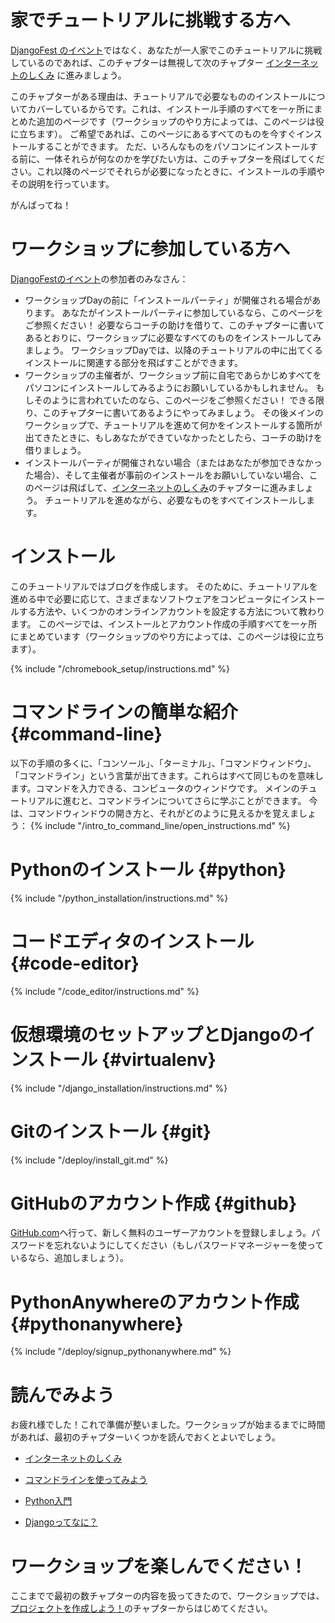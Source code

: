 # 家でチュートリアルに挑戦する方へ

[DjangoFest のイベント](https://djangogirls.org/events/)ではなく、あなたが一人家でこのチュートリアルに挑戦しているのであれば、このチャプターは無視して次のチャプター [インターネットのしくみ](../how_the_internet_works/README.md) に進みましょう。

このチャプターがある理由は、チュートリアルで必要なもののインストールについてカバーしているからです。これは、インストール手順のすべてを一ヶ所にまとめた追加のページです（ワークショップのやり方によっては、このページは役に立ちます）。 ご希望であれば、このページにあるすべてのものを今すぐインストールすることができます。 ただ、いろんなものをパソコンにインストールする前に、一体それらが何なのかを学びたい方は、このチャプターを飛ばしてください。これ以降のページでそれらが必要になったときに、インストールの手順やその説明を行っています。

がんばってね！

# ワークショップに参加している方へ

[DjangoFestのイベント](https://djangogirls.org/events/)の参加者のみなさん：

* ワークショップDayの前に「インストールパーティ」が開催される場合があります。 あなたがインストールパーティに参加しているなら、このページをご参照ください！ 必要ならコーチの助けを借りて、このチャプターに書いてあるとおりに、ワークショップに必要なすべてのものをインストールしてみましょう。 ワークショップDayでは、以降のチュートリアルの中に出てくるインストールに関連する部分を飛ばすことができます。
* ワークショップの主催者が、ワークショップ前に自宅であらかじめすべてをパソコンにインストールしてみるようにお願いしているかもしれません。 もしそのように言われていたのなら、このページをご参照ください！ できる限り、このチャプターに書いてあるようにやってみましょう。 その後メインのワークショップで、チュートリアルを進めて何かをインストールする箇所が出てきたときに、もしあなたができていなかったとしたら、コーチの助けを借りましょう。
* インストールパーティが開催されない場合（またはあなたが参加できなかった場合）、そして主催者が事前のインストールをお願いしていない場合、このページは飛ばして、[インターネットのしくみ](../how_the_internet_works/README.md)のチャプターに進みましょう。 チュートリアルを進めながら、必要なものをすべてインストールします。

# インストール

このチュートリアルではブログを作成します。 そのために、チュートリアルを進める中で必要に応じて、さまざまなソフトウェアをコンピュータにインストールする方法や、いくつかのオンラインアカウントを設定する方法について教わります。 このページでは、インストールとアカウント作成の手順すべてを一ヶ所にまとめています（ワークショップのやり方によっては、このページは役に立ちます）。

<!--sec data-title="Chromebook setup (if you're using one)"
data-id="chromebook_setup" data-collapse=true ces-->
{% include "/chromebook_setup/instructions.md" %}
<!--endsec-->

# コマンドラインの簡単な紹介 {#command-line}

以下の手順の多くに、「コンソール」、「ターミナル」、「コマンドウィンドウ」、「コマンドライン」という言葉が出てきます。これらはすべて同じものを意味します。コマンドを入力できる、コンピュータのウィンドウです。 メインのチュートリアルに進むと、コマンドラインについてさらに学ぶことができます。 今は、コマンドウィンドウの開き方と、それがどのように見えるかを覚えましょう：
{% include "/intro_to_command_line/open_instructions.md" %}

# Pythonのインストール {#python}

{% include "/python_installation/instructions.md" %}

# コードエディタのインストール {#code-editor}

{% include "/code_editor/instructions.md" %}

# 仮想環境のセットアップとDjangoのインストール {#virtualenv}

{% include "/django_installation/instructions.md" %}

# Gitのインストール {#git}

{% include "/deploy/install_git.md" %}

# GitHubのアカウント作成 {#github}

[GitHub.com](https://www.github.com)へ行って、新しく無料のユーザーアカウントを登録しましょう。パスワードを忘れないようにしてください（もしパスワードマネージャーを使っているなら、追加しましょう）。

# PythonAnywhereのアカウント作成 {#pythonanywhere}

{% include "/deploy/signup_pythonanywhere.md" %}

# 読んでみよう

お疲れ様でした！これで準備が整いました。ワークショップが始まるまでに時間があれば、最初のチャプターいくつかを読んでおくとよいでしょう。

* [インターネットのしくみ](../how_the_internet_works/README.md)

* [コマンドラインを使ってみよう](../intro_to_command_line/README.md)

* [Python入門](../python_introduction/README.md)

* [Djangoってなに？](../django/README.md)

# ワークショップを楽しんでください！

ここまでで最初の数チャプターの内容を扱ってきたので、ワークショップでは、[プロジェクトを作成しよう！](../django_start_project/README.md)のチャプターからはじめてください。
